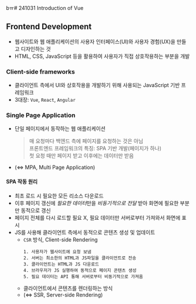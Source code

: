 ﻿bㅠ# 241031 Introduction of Vue

## Frontend Development

- 웹사이트와 웹 애플리케이션의 사용자 인터페이스(UI)와 사용자 경험(UX)을 만들고 디자인하는 것
- HTML, CSS, JavaScript 등을 활용하여 사용자가 직접 상호작용하는 부분을 개발

### Client-side frameworks

- 클라이언트 측에서 UI와 상호작용을 개발하기 위해 사용되는 JavaScript 기반 프레임워크
- 3대장: `Vue`, `React`, `Angular`

### Single Page Application

- 단일 페이지에서 동작하는 웹 애플리케이션
  > 매 요청마다 백엔드 측에 페이지를 요청하는 것은 아님</br>
  > 프론트엔드 프레임워크의 특징: SPA 기반 개발(페이지가 하나)</br>
  > 첫 요청 때만 페이지 받고 이후에는 데이터만 받음
- (<=> MPA, Multi Page Application)

#### SPA 작동 원리

- 최초 로드 시 필요한 모든 리소스 다운로드
- 이후 페이지 갱신에 *필요한 데이터*만을 _비동기적으로 전달_ 받아 화면에 필요한 부분만 동적으로 갱신
- 페이지 전체를 다시 로드할 필요 X, 필요 데이터만 서버로부터 가져와서 화면에 표시
- JS를 사용해 클라이언트 측에서 동적으로 콘텐츠 생성 및 업데이트
  - `CSR` 방식, Client-side Rendering
    ```
    1. 사용자가 웹사이트에 요청 보냄
    2. 서버는 최소한의 HTML과 JS파일을 클라이언트로 전송
    3. 클라이언트는 HTML과 JS 다운로드
    4. 브라우저가 JS 실행하여 동적으로 페이지 콘텐츠 생성
    5. 필요 데이터는 API 통해 서버로부터 비동기적으로 가져옴
    ```
  - 클라이언트에서 콘텐츠를 렌더링하는 방식
  - (<=> SSR, Server-side Rendering)
